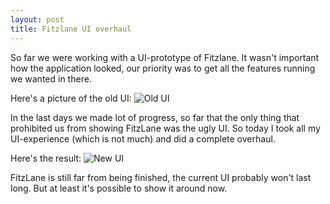 ```yaml
---
layout: post
title: Fitzlane UI overhaul
---
```


So far we were working with a UI-prototype of Fitzlane. It wasn't important how the application looked, our priority was to get all the features running we wanted in there.

Here's a picture of the old UI:
![Old UI](https://docs.google.com/uc?id=0B12hfM-qzxIyVHhJMkFsZmxTSVU)

In the last days we made lot of progress, so far that the only thing that prohibited us from showing FitzLane was the ugly UI. So today I took all my UI-experience (which is not much) and did a complete overhaul.

Here's the result:
![New UI](https://docs.google.com/uc?id=0B12hfM-qzxIyWDhwaFBZYWE3NFk)

FitzLane is still far from being finished, the current UI probably won't last long. But at least it's possible to show it around now.
